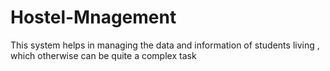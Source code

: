 # Hostel-Mnagement
This system helps in managing the data and information of students living , which otherwise can be quite a complex task
